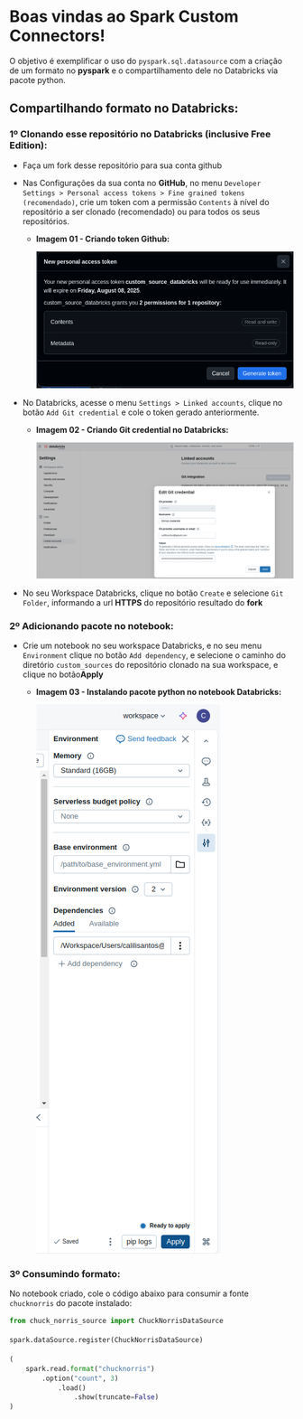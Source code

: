 # Boas vindas ao Spark Custom Connectors!

O objetivo é exemplificar o uso do `pyspark.sql.datasource` com a criação de um formato no **pyspark** e o compartilhamento dele no Databricks via pacote python.

## Compartilhando formato no Databricks:

### **1º Clonando esse repositório no Databricks (inclusive Free Edition):**

* Faça um fork desse repositório para sua conta github

* Nas Configurações da sua conta no **GitHub**, no menu `Developer Settings > Personal access tokens > Fine grained tokens (recomendado)`, crie um token com a permissão `Contents` à nível do repositório a ser clonado (recomendado) ou para todos os seus repositórios.

  * **Imagem 01 - Criando token Github:**

    ![databricks-github-permissions =40](docs/databricks-github-permissions.png)

* No Databricks, acesse o menu `Settings > Linked accounts`, clique no botão `Add Git credential` e cole o token gerado anteriormente.

  * **Imagem 02 - Criando Git credential no Databricks:**

    ![databricks_git_config](docs/databricks_git_config.png)

* No seu Workspace Databricks, clique no botão `Create` e selecione `Git Folder`, informando a url **HTTPS** do repositório resultado do **fork**

### **2º Adicionando pacote no notebook:**

* Crie um notebook no seu workspace Databricks, e no seu menu `Environment` clique no botão `Add dependency`, e selecione o caminho do diretório `custom_sources` do repositório clonado na sua workspace, e clique no botão**Apply**

  * **Imagem 03 - Instalando pacote python no notebook Databricks:**

    ![databricks_install_package](docs/databricks_install_package.png)

### **3º Consumindo formato:**
No notebook criado, cole o código abaixo para consumir a fonte `chucknorris` do pacote instalado:

```python
from chuck_norris_source import ChuckNorrisDataSource

spark.dataSource.register(ChuckNorrisDataSource)

(
    spark.read.format("chucknorris")
        .option("count", 3)
            .load()
                .show(truncate=False)
)
```
